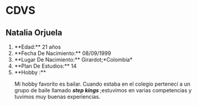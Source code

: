 # CDVS
## Natalia Orjuela 
<ol>
<li> **Edad:** 21 años </li>
<li> **Fecha De Nacimiento:** 08/09/1999 <br>
<li> **Lugar De Nacimiento:** Girardot;*Colombia* <br>
<li> **Plan De Estudios:** 14 <br>
<li> **Hobby :** 
<p> Mi hobby favorito es bailar. 
 Cuando estaba en el colegio pertenecí a un grupo de baile llamado <strong><em> step kings </em></strong> ;estuvimos en varias competencias y tuvimos muy buenas experiencias.</p>
</ol> 
